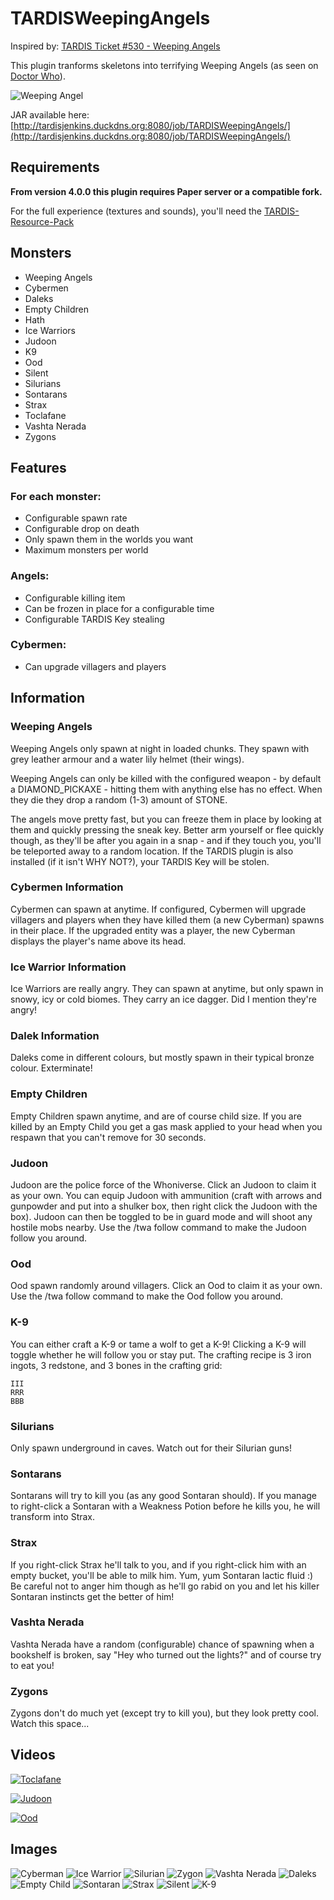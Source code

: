 # TARDISWeepingAngels

Inspired by: [TARDIS Ticket #530 - Weeping Angels](http://dev.bukkit.org/bukkit-plugins/tardis/tickets/530-weeping-angels/)

This plugin tranforms skeletons into terrifying Weeping Angels (as seen on  [Doctor Who](http://www.bbc.co.uk/programmes/p00wqr12/profiles/weeping-angels)).

![Weeping Angel](https://dl.dropboxusercontent.com/s/iulxdqis25j5fen/weepingangel1.jpg?dl=1)

JAR available here: [http://tardisjenkins.duckdns.org:8080/job/TARDISWeepingAngels/](http://tardisjenkins.duckdns.org:8080/job/TARDISWeepingAngels/)

## Requirements

**From version 4.0.0 this plugin requires Paper server or a compatible fork.**

For the full experience (textures and sounds), you'll need the [TARDIS-Resource-Pack](http://tardisjenkins.duckdns.org:8080/job/TARDIS-Resource-Pack/)

## Monsters
* Weeping Angels
* Cybermen
* Daleks
* Empty Children
* Hath
* Ice Warriors
* Judoon
* K9
* Ood
* Silent
* Silurians
* Sontarans
* Strax
* Toclafane
* Vashta Nerada
* Zygons

## Features

### For each monster:

* Configurable spawn rate
* Configurable drop on death
* Only spawn them in the worlds you want
* Maximum monsters per world

### Angels:

* Configurable killing item
* Can be frozen in place for a configurable time
* Configurable TARDIS Key stealing

### Cybermen:

* Can upgrade villagers and players

## Information

### Weeping Angels

Weeping Angels only spawn at night in loaded chunks. They spawn with grey leather armour and a water lily helmet (their wings).

Weeping Angels can only be killed with the configured weapon - by default a DIAMOND_PICKAXE - hitting them with anything else has no effect. When they die they drop a random (1-3) amount of STONE.

The angels move pretty fast, but you can freeze them in place by looking at them and quickly pressing the sneak key. Better arm yourself or flee quickly though, as they'll be after you again in a snap - and if they touch you, you'll be teleported away to a random location. If the TARDIS plugin is also installed (if it isn't WHY NOT?), your TARDIS Key will be stolen.

### Cybermen Information

Cybermen can spawn at anytime. If configured, Cybermen will upgrade villagers and players when they have killed them (a new Cyberman) spawns in their place. If the upgraded entity was a player, the new Cyberman displays the player's name above its head.

### Ice Warrior Information

Ice Warriors are really angry. They can spawn at anytime, but only spawn in snowy, icy or cold biomes. They carry an ice dagger. Did I mention they're angry!

### Dalek Information

Daleks come in different colours, but mostly spawn in their typical bronze colour. Exterminate!

### Empty Children

Empty Children spawn anytime, and are of course child size. If you are killed by an Empty Child you get a gas mask applied to your head when you respawn that you can't remove for 30 seconds.

### Judoon

Judoon are the police force of the Whoniverse. Click an Judoon to claim it as your own. You can equip Judoon with ammunition (craft with arrows and gunpowder and put into a shulker box, then right click the Judoon with the box). Judoon can then be toggled to be in guard mode and will shoot any hostile mobs nearby. Use the /twa follow command to make the Judoon follow you around.

### Ood

Ood spawn randomly around villagers. Click an Ood to claim it as your own. Use the /twa follow command to make the Ood follow you around.

### K-9

You can either craft a K-9 or tame a wolf to get a K-9! Clicking a K-9 will toggle whether he will follow you or stay put. The crafting recipe is 3 iron ingots, 3 redstone, and 3 bones in the crafting grid:

```
III
RRR
BBB
```

### Silurians

Only spawn underground in caves. Watch out for their Silurian guns!

### Sontarans

Sontarans will try to kill you (as any good Sontaran should). If you manage to right-click a Sontaran with a Weakness Potion before he kills you, he will transform into Strax.

### Strax

If you right-click Strax he'll talk to you, and if you right-click him with an empty bucket, you'll be able to milk him. Yum, yum Sontaran lactic fluid :) Be careful not to anger him though as he'll go rabid on you and let his killer Sontaran instincts get the better of him!

### Vashta Nerada

Vashta Nerada have a random (configurable) chance of spawning when a bookshelf is broken, say "Hey who turned out the lights?" and of course try to eat you!

### Zygons

Zygons don't do much yet (except try to kill you), but they look pretty cool. Watch this space...

## Videos

[![Toclafane](https://res.cloudinary.com/marcomontalbano/image/upload/v1673152061/video_to_markdown/images/youtube--skoNjweX-iA-c05b58ac6eb4c4700831b2b3070cd403.jpg)](https://youtu.be/skoNjweX-iA "Toclafane")

[![Judoon](https://res.cloudinary.com/marcomontalbano/image/upload/v1673152114/video_to_markdown/images/youtube--NOYn-u8JWTs-c05b58ac6eb4c4700831b2b3070cd403.jpg)](https://youtu.be/NOYn-u8JWTs "Judoon")

[![Ood](https://res.cloudinary.com/marcomontalbano/image/upload/v1673152441/video_to_markdown/images/youtube--pZcl76iZwNk-c05b58ac6eb4c4700831b2b3070cd403.jpg)](https://youtu.be/pZcl76iZwNk "Ood")

## Images

![Cyberman](https://media.forgecdn.net/attachments/219/659/cyberman2.jpg)
![Ice Warrior](https://media.forgecdn.net/attachments/219/660/ice_warrior2.jpg)
![Silurian](https://media.forgecdn.net/attachments/219/662/silurian_skeleton.png)
![Zygon](https://media.forgecdn.net/attachments/219/661/zygon1.jpg)
![Vashta Nerada](https://media.forgecdn.net/attachments/219/663/vashta_nerada.jpg)
![Daleks](https://media.forgecdn.net/attachments/219/664/dalek_invasion.jpg)
![Empty Child](https://media.forgecdn.net/attachments/219/667/empty_child.jpg)
![Sontaran](https://media.forgecdn.net/attachments/219/665/potato_head.jpg)
![Strax](https://media.forgecdn.net/attachments/219/666/strax.jpg)
![Silent](https://media.forgecdn.net/attachments/219/668/silent.jpg)
![K-9](https://media.forgecdn.net/attachments/219/669/new_k9_cem.jpg)
